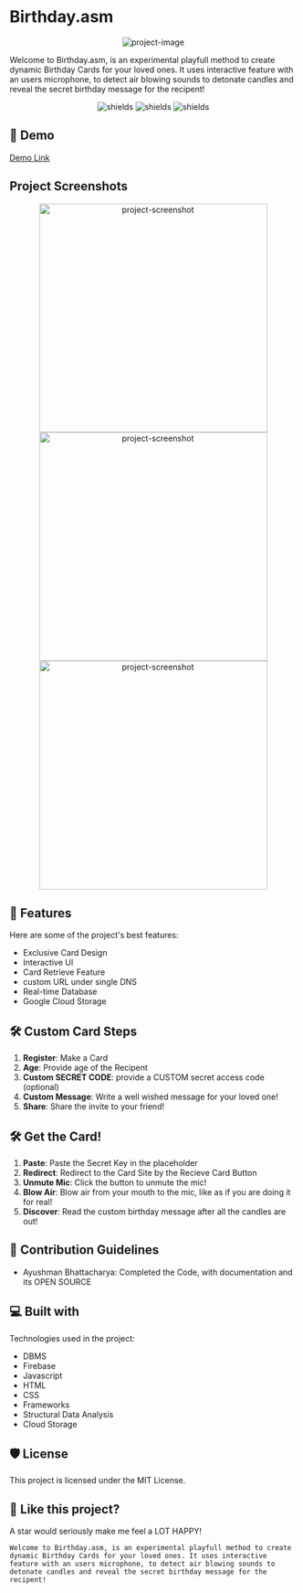 # Birthday.asm

<p align="center">
  <img src="https://firebasestorage.googleapis.com/v0/b/birthday-1340e.appspot.com/o/Assests%2FBirthday%20Cake.png?alt=media&token=63f1f8c9-4b38-4c12-b127-c8ad751bc6f0" alt="project-image">
</p>

Welcome to Birthday.asm, is an experimental playfull method to create dynamic Birthday Cards for your loved ones. It uses interactive feature with an users microphone, to detect air blowing sounds to detonate candles and reveal the secret birthday message for the recipent!

<p align="center">
  <img src="https://img.shields.io/badge/built_with-VS_Code-blue" alt="shields"> <img src="https://img.shields.io/badge/hosted%20in%20GitHub-8A2BE2" alt="shields"> <img src="https://img.shields.io/badge/with-Firebase_Database-ff9000" alt="shields">
</p>

## 🚀 Demo

[Demo Link](https://circuit-overtime.github.io/Birthday/birthdayCard.html)

## Project Screenshots

<p align="center">
  <img src="https://firebasestorage.googleapis.com/v0/b/birthday-1340e.appspot.com/o/Assests%2FbirthdaySnippet%20(1).jpg?alt=media&token=d9167bac-7cb6-491a-b046-5867b711e410" alt="project-screenshot" width="400"> <img src="https://firebasestorage.googleapis.com/v0/b/birthday-1340e.appspot.com/o/Assests%2FbirthdaySnippet%20(1).jpg?alt=media&token=d9167bac-7cb6-491a-b046-5867b711e410" alt="project-screenshot" width="400"> <img src="https://firebasestorage.googleapis.com/v0/b/birthday-1340e.appspot.com/o/Assests%2FbirthdaySnippet%20(3).jpg?alt=media&token=ee2cb9ce-b164-4283-ac02-db3d51bc7ba0" alt="project-screenshot" width="400">
</p>

## 🧐 Features

Here are some of the project's best features:

- Exclusive Card Design
- Interactive UI
- Card Retrieve Feature
- custom URL under single DNS
- Real-time Database
- Google Cloud Storage

## 🛠️ Custom Card Steps

1. **Register**: Make a Card
2. **Age**: Provide age of the Recipent
3. **Custom SECRET CODE**: provide a CUSTOM secret access code (optional)
4. **Custom Message**: Write a well wished message for your loved one!
5. **Share**: Share the invite to your friend!

## 🛠️ Get the Card!

1. **Paste**: Paste the Secret Key in the placeholder
2. **Redirect**: Redirect to the Card Site by the Recieve Card Button
3. **Unmute Mic**: Click the button to unmute the mic!
4. **Blow Air**: Blow air from your mouth to the mic, like as if you are doing it for real!
5. **Discover**: Read the custom birthday message after all the candles are out!

## 🍰 Contribution Guidelines

- Ayushman Bhattacharya: Completed the Code, with documentation and its OPEN SOURCE

## 💻 Built with

Technologies used in the project:
- DBMS
- Firebase
- Javascript
- HTML
- CSS
- Frameworks
- Structural Data Analysis
- Cloud Storage

## 🛡️ License

This project is licensed under the MIT License.

## 💖 Like this project?
A star would seriously make me feel a LOT HAPPY!
```
Welcome to Birthday.asm, is an experimental playfull method to create dynamic Birthday Cards for your loved ones. It uses interactive feature with an users microphone, to detect air blowing sounds to detonate candles and reveal the secret birthday message for the recipent!
```
